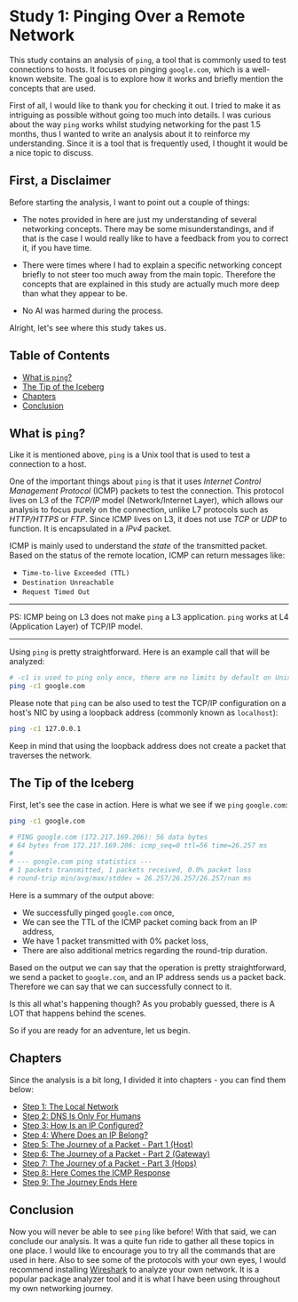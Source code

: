 # Study 1: Pinging Over a Remote Network

This study contains an analysis of `ping`, a tool that is commonly used to test connections to hosts.
It focuses on pinging `google.com`, which is a well-known website.
The goal is to explore how it works and briefly mention the concepts that are used.

First of all, I would like to thank you for checking it out.
I tried to make it as intriguing as possible without going too much into details.
I was curious about the way `ping` works whilst studying networking for the past 1.5 months, thus I wanted to write an analysis about it to reinforce my understanding.
Since it is a tool that is frequently used, I thought it would be a nice topic to discuss.

## First, a Disclaimer

Before starting the analysis, I want to point out a couple of things:

- The notes provided in here are just my understanding of several networking concepts.
  There may be some misunderstandings, and if that is the case I would really like to have a feedback from you to correct it, if you have time.

- There were times where I had to explain a specific networking concept briefly to not steer too much away from the main topic.
  Therefore the concepts that are explained in this study are actually much more deep than what they appear to be.

- No AI was harmed during the process.

Alright, let's see where this study takes us.

## Table of Contents

<!--toc:start-->

- [What is `ping`?](#what-is-ping)
- [The Tip of the Iceberg](#the-tip-of-the-iceberg)
- [Chapters](#chapters)
- [Conclusion](#conclusion)

<!--toc:end-->

## <a id='what-is-ping'/> What is `ping`?

Like it is mentioned above, `ping` is a Unix tool that is used to test a connection to a host.

One of the important things about `ping` is that it uses _Internet Control Management Protocol_ (ICMP) packets to test the connection.
This protocol lives on L3 of the _TCP/IP_ model (Network/Internet Layer), which allows our analysis to focus purely on the connection, unlike L7 protocols such as _HTTP/HTTPS_ or _FTP_.
Since ICMP lives on L3, it does not use _TCP_ or _UDP_ to function. It is encapsulated in a _IPv4_ packet.

ICMP is mainly used to understand the _state_ of the transmitted packet. Based on the status of the remote location, ICMP can return messages like:

- `Time-to-live Exceeded (TTL)`
- `Destination Unreachable`
- `Request Timed Out`

---

PS: ICMP being on L3 does not make `ping` a L3 application. `ping` works at L4 (Application Layer) of TCP/IP model.

---

Using `ping` is pretty straightforward. Here is an example call that will be analyzed:

```bash
# -c1 is used to ping only once, there are no limits by default on Unix.
ping -c1 google.com
```

Please note that `ping` can be also used to test the TCP/IP configuration on a host's NIC by using a loopback address (commonly known as `localhost`):

```bash
ping -c1 127.0.0.1
```

Keep in mind that using the loopback address does not create a packet that traverses the network.

## <a id='the-tip-of-the-iceberg'/> The Tip of the Iceberg

First, let's see the case in action.
Here is what we see if we `ping` `google.com`:

```bash
ping -c1 google.com

# PING google.com (172.217.169.206): 56 data bytes
# 64 bytes from 172.217.169.206: icmp_seq=0 ttl=56 time=26.257 ms
#
# --- google.com ping statistics ---
# 1 packets transmitted, 1 packets received, 0.0% packet loss
# round-trip min/avg/max/stddev = 26.257/26.257/26.257/nan ms
```

Here is a summary of the output above:

- We successfully pinged `google.com` once,
- We can see the TTL of the ICMP packet coming back from an IP address,
- We have 1 packet transmitted with 0% packet loss,
- There are also additional metrics regarding the round-trip duration.

Based on the output we can say that the operation is pretty straightforward, we send a packet to `google.com`, and an IP address sends us a packet back.
Therefore we can say that we can successfully connect to it.

Is this all what's happening though?
As you probably guessed, there is A LOT that happens behind the scenes.

So if you are ready for an adventure, let us begin.

## <a id='chapters'/> Chapters

Since the analysis is a bit long, I divided it into chapters - you can find them below:

- [Step 1: The Local Network](./1-the-local-network.md)
- [Step 2: DNS Is Only For Humans](./2-dns.md)
- [Step 3: How Is an IP Configured?](./3-ip-configuration.md)
- [Step 4: Where Does an IP Belong?](./4-network-of-ip.md)
- [Step 5: The Journey of a Packet - Part 1 (Host)](./5-journey-on-host.md)
- [Step 6: The Journey of a Packet - Part 2 (Gateway)](./6-journey-on-gateway.md)
- [Step 7: The Journey of a Packet - Part 3 (Hops)](./7-journey-on-hops.md)
- [Step 8: Here Comes the ICMP Response](./8-icmp-response.md)
- [Step 9: The Journey Ends Here](./9-journey-ends-here.md)

## <a id='conclusion'/> Conclusion

Now you will never be able to see `ping` like before!
With that said, we can conclude our analysis.
It was a quite fun ride to gather all these topics in one place.
I would like to encourage you to try all the commands that are used in here.
Also to see some of the protocols with your own eyes, I would recommend installing [Wireshark](https://www.wireshark.org/) to analyze your own network.
It is a popular package analyzer tool and it is what I have been using throughout my own networking journey.
